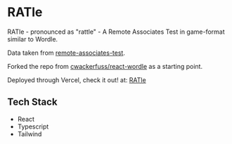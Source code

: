 # RATle

RATle -  pronounced as "rattle" - A Remote Associates Test in game-format similar to Wordle.

Data taken from [remote-associates-test](https://www.remote-associates-test.com/).

Forked the repo from [cwackerfuss/react-wordle](https://github.com/cwackerfuss/react-wordle/) as a starting point.

Deployed through Vercel, check it out! at: [RATle](https://rat-le.vercel.app/)

## Tech Stack
- React
- Typescript
- Tailwind
